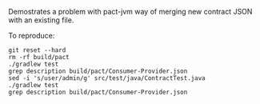 Demostrates a problem with pact-jvm way of merging new contract JSON with an existing file.

To reproduce:

```
git reset --hard
rm -rf build/pact
./gradlew test
grep description build/pact/Consumer-Provider.json
sed -i 's/user/admin/g' src/test/java/ContractTest.java
./gradlew test
grep description build/pact/Consumer-Provider.json
```
